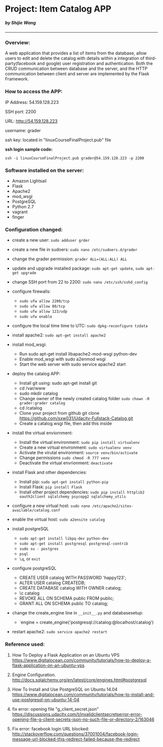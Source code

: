 # Project: Item Catalog APP
##### by Shijie Wang
---


### Overview:
A web application that provides a list of items from the database, allow users to edit and delete the catalog with details within a integration of third-party(facebook and google) user registration and authentication. Both the CRUD communication between database and the server, and the HTTP communication between client and server are implemented by the Flask Framework. 


### How to access the APP:

IP Address: 54.159.128.223

SSH port: 2200

URL: http://54.159.128.223

username: grader

ssh key: located in "linuxCourseFinalProject.pub" file

**ssh login sample code:**

`ssh -i linuxCourseFinalProject.pub grader@54.159.128.223 -p 2200`

### Software installed on the server:

* Amazon Lightsail
* Flask
* Apache2
* mod_wsgi
* PostgreSQL
* Python 2.7 
* vagrant
* finger

### Configuration changed:

* create a new user: `sudo adduser grder`
* create a new file in sudoers: `sudo nano /etc/sudoers.d/grader`
* change the grader permission: `grader ALL=(ALL:ALL) ALL`
* update and upgrade installed package: `sudo apt-get update`, `sudo apt-get upgrade`
* change SSH port from 22 to 2200: `sudo nano /etc/ssh/sshd_config`
* configure firewalls: 
	* `sudo ufw allow 2200/tcp`
	* `sudo ufw allow 80/tcp`
	* `sudo ufw allow 123/udp`
	* `sudo ufw enable`

* configure the local time time to UTC: `sudo dpkg-reconfigure tzdata`
* install apache2: `sudo apt-get install apache2`
* install mod_wsgi: 
	* Run sudo apt-get install libapache2-mod-wsgi python-dev
	* Enable mod_wsgi with sudo a2enmod wsgi
	* Start the web server with sudo service apache2 start
* deploy the catalog APP:
	* Install git using: sudo apt-get install git
	* cd /var/www
	* sudo mkdir catalog
	* Change owner of the newly created catalog folder `sudo chown -R grader:grader catalog`
	* cd /catalog
	* Clone your project from github git clone https://github.com/sxw031/Udacity-Fullstack-Catalog.git
	* Create a catalog.wsgi file, then add this inside
* install the virtual enviornment:
	* Install the virtual environment: `sudo pip install virtualenv`
	* Create a new virtual environment: `sudo virtualenv venv`
	* Activate the virutal environment: `source venv/bin/activate`
	* Change permissions `sudo chmod -R 777 venv`
	* Deactivate the virtual envrionment: `deactivate`
* install Flask and other dependencies:
	* Install pip: `sudo apt-get install python-pip`
	* Install Flask: `pip install Flask`
	* Install other project dependencies: `sudo pip install httplib2 oauth2client sqlalchemy psycopg2 sqlalchemy_utils`
* configure a new virtual host: `sudo nano /etc/apache2/sites-available/catalog.conf`
* enable the virtual host: `sudo a2ensite catalog`
* install postgreSQL
	* `sudo apt-get install libpq-dev python-dev`
	* `sudo apt-get install postgresql postgresql-contrib`
	* `sudo su - postgres`
	* `psql`
	* `\q`, or `exit`
* configure postgreSQL
	* CREATE USER catalog WITH PASSWORD 'happy123';
	* ALTER USER catalog CREATEDB;
	* CREATE DATABASE catalog WITH OWNER catalog;
	* \c catalog
	* REVOKE ALL ON SCHEMA public FROM public;
	* GRANT ALL ON SCHEMA public TO catalog;
* change the create_engine line in `__init__.py` and databasesetup:
	* `engine = create_engine('postgresql://catalog:@localhost/catalog')
* restart apache2: `sudo service apache2 restart`

### Reference used:
1. How To Deploy a Flask Application on an Ubuntu VPS
https://www.digitalocean.com/community/tutorials/how-to-deploy-a-flask-application-on-an-ubuntu-vps


2. Engine Configuration.
http://docs.sqlalchemy.org/en/latest/core/engines.html#postgresql


3. How To Install and Use PostgreSQL on Ubuntu 14.04
https://www.digitalocean.com/community/tutorials/how-to-install-and-use-postgresql-on-ubuntu-14-04


4. fix error: opening file "g_client_secret.json"
https://discussions.udacity.com/t/invalidclientsecretserror-error-opening-file-g-client-secrets-json-no-such-file-or-directory-2/163046


5. Fix error: facebook login URL blocked:
http://stackoverflow.com/questions/37001004/facebook-login-message-url-blocked-this-redirect-failed-because-the-redirect